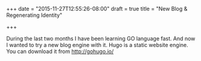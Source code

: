 +++
date = "2015-11-27T12:55:26-08:00"
draft = true
title = "New Blog & Regenerating Identity"

+++

During the last two months I have been learning GO language fast. And now I wanted to try a new blog engine with it. Hugo is a static website engine.  You can download it from http://gohugo.io/
